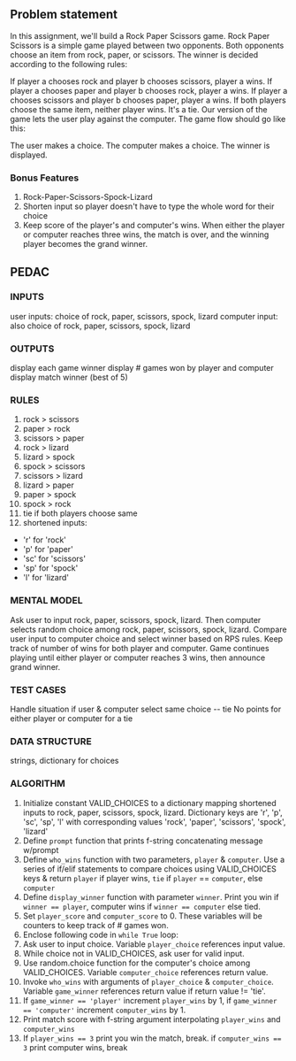 ## Problem statement

In this assignment, we'll build a Rock Paper Scissors game. Rock Paper Scissors is a simple game played between two opponents. Both opponents choose an item from rock, paper, or scissors. The winner is decided according to the following rules:

If player a chooses rock and player b chooses scissors, player a wins.
If player a chooses paper and player b chooses rock, player a wins.
If player a chooses scissors and player b chooses paper, player a wins.
If both players choose the same item, neither player wins. It's a tie.
Our version of the game lets the user play against the computer. The game flow should go like this:

The user makes a choice.
The computer makes a choice.
The winner is displayed.

### Bonus Features
1. Rock-Paper-Scissors-Spock-Lizard
2. Shorten input so player doesn't have to type the whole word for their choice
3. Keep score of the player's and computer's wins. When either the player or computer reaches three wins, the match is over, and the winning player becomes the grand winner.

## PEDAC

### INPUTS
user inputs: choice of rock, paper, scissors, spock, lizard
computer input: also choice of rock, paper, scissors, spock, lizard

### OUTPUTS

display each game winner
display # games won by player and computer
display match winner (best of 5)

### RULES

1. rock > scissors
2. paper > rock
3. scissors > paper
4. rock > lizard
5. lizard > spock
6. spock > scissors
7. scissors > lizard
8. lizard > paper
9. paper > spock
10. spock > rock
11. tie if both players choose same
12. shortened inputs:
* 'r' for 'rock'
* 'p' for 'paper'
* 'sc' for 'scissors'
* 'sp' for 'spock'
* 'l' for 'lizard'

### MENTAL MODEL
Ask user to input rock, paper, scissors, spock, lizard. Then computer selects random choice among rock, paper, scissors, spock, lizard. Compare user input to computer choice and select winner based on RPS rules. Keep track of number of wins for both player and computer. Game continues playing until either player or computer reaches 3 wins, then announce grand winner.  

### TEST CASES 

Handle situation if user & computer select same choice -- tie
No points for either player or computer for a tie

### DATA STRUCTURE

strings, dictionary for choices

### ALGORITHM
1. Initialize constant VALID_CHOICES to a dictionary mapping shortened inputs to rock, paper, scissors, spock, lizard. Dictionary keys are 'r', 'p', 'sc', 'sp', 'l' with corresponding values 'rock', 'paper', 'scissors', 'spock', 'lizard'
2. Define `prompt` function that prints f-string concatenating message w/prompt
3. Define `who_wins` function with two parameters, `player` & `computer`.
Use a series of if/elif statements to compare choices using VALID_CHOICES keys & return `player` if
player wins, `tie` if `player` == `computer`, else `computer`
4. Define `display_winner` function with parameter `winner`. Print you win if `winner == player`, computer wins if `winner == computer` else tied. 
4. Set `player_score` and `computer_score` to 0. These variables will be counters to keep track of # games won.
5. Enclose following code in `while True` loop: 
6. Ask user to input choice. Variable `player_choice` references input value.
7. While choice not in VALID_CHOICES, ask user for valid input.
8. Use random.choice function for the computer's choice among VALID_CHOICES. Variable `computer_choice` references return value.
9. Invoke `who_wins` with arguments of `player_choice` & `computer_choice`. Variable `game_winner` references return value if return value != 'tie'.
10. If `game_winner == 'player'` increment `player_wins` by 1, if `game_winner == 'computer'` increment `computer_wins` by 1.
11. Print match score with f-string argument interpolating `player_wins` and `computer_wins`
12. If `player_wins == 3` print you win the match, break. if `computer_wins == 3` print computer wins, break

